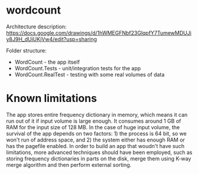 # wordcount

Architecture description: https://docs.google.com/drawings/d/1hWMEGFNbf23GlqpfY7TumewMDUJiy8J9H_dUiUKjVw4/edit?usp=sharing

Folder structure:
- WordCount - the app itself
- WordCount.Tests - unit/integration tests for the app
- WordCount.RealTest - testing with some real volumes of data

# Known limitations

The app stores entire frequency dictionary in memory, which means it can run out of it if input volume is large enough. It consumes around 1 GB of RAM for the input size of 128 MB. In the case of huge input volume, the survival of the app depends on two factors: 1) the process is 64 bit, so we won't run of address space, and 2) the system either has enough RAM or has the pagefile enabled. In order to build an app that woudn't have such limitations, more advanced techniques should have been employed, such as storing frequency dictionaries in parts on the disk, merge them using K-way merge algorithm and then perform external sorting.
